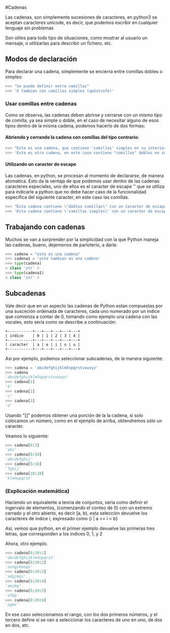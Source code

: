 #Cadenas


Las cadenas, son simplemente sucesiones de caracteres, en python3 se aceptan
caracteres unicode, es decir, que podemos escribir en cualquier lenguaje sin
problemas


Son útiles para todo tipo de situaciones, como mostrar al usuario un mensaje, o
utilizarlas para describir un fichero, etc.


## Modos de declaración


Para declarar una cadena, simplemente se encierra entre comillas dobles o
simples:


```python
>>> "Se puede definir entre comillas"
>>> 'O tambien con comillas simples (apóstrofe)'
```


### Usar comillas entre cadenas


Como se observa, las cadenas deben abrirse y cerrarse con un mismo tipo de
comilla, ya sea simple o doble, en el caso de necesitar alguno de esos tipos
dentro de la misma cadena, podemos hacerlo de dos formas:

#### Abriendo y cerrando la cadena con comillas del tipo contrario:

```python
>>> "Esta es una cadena, que contiene 'comillas' simples en su interior"
>>> 'Esta es otra cadena, en este caso contiene "comillas" dobles en su interior'
```

#### Utilizando un caracter de escape


Las cadenas, en python, se procesan al momento de declararse, de manera
atomatica. Esto da la ventaja de que podemos usar dentro de las cadenas
caracteres especiales, uno de ellos es el caracter de escape '\' que se utiliza
para indicarle a python que no debe hacer caso de la funcionalidad específica
del siguiente caracter, en este caso las comillas.


```python
>>> "Esta cadena contiene \"dobles comillas\" con un caracter de escape"
>>> 'Esta cadena contiene \'comillas simples\' con un caracter de escape'
```


## Trabajando con cadenas

Muchos se van a sorprender por la simplicidad con la que Python maneja las cadenas, bueno, dejemonos de parloterio, a darle.

```python
>>> cadena = "esto es una cadena"
>>> cadena1 = 'esto tambien es una cadena'
>>> type(cadena)
< class 'str' >
>>> type(cadena1)
< class 'str' >
```

## Subcadenas


Vale decir que en un aspecto las cadenas de Python estan compuestas por una
susceción ordenada de caracteres, cada uno numerado por un índice que comienza a
contar de 0, tomando como ejemplo una cadena con las vocales, esto sería como 
se describe a continuación:


```
+-----------+---+---+---+---+---+
| indice    | 0 | 1 | 2 | 3 | 4 |
+-----------+---+---+---+---+---+
| caracter  | a | e | i | o | u |
+-----------+---+---+---+---+---+
```


Así por ejemplo, podemos seleccionar subcadenas, de la manera siguiente:


```python
>>> cadena = 'abcdefghijklmñopqrstuvwxyz'
>>> cadena
'abcdefghijklmñopqrstuvwxyz'
>>> cadena[1]
'b'
>>> cadena[2]
'c'
>>> cadena[3]
'd'
```


Usando "[]" podemos obtener una porción de la la cadena, si solo colocamos un
número, como en el ejemplo de arriba, obtendremos sólo un caracter.


Veamos lo siguiente:


```python
>>> cadena[0:3]
'abc'
>>> cadena[0:10]
'abcdefghij'
>>> cadena[5:10]
'fghij'
>>> cadena[10:20]
'klmñopqrst'
```

### (Explicación matemática)
Haciendo un equivalente a teoria de conjuntos, seria como definir el ingervalo
de elementos, (comenzando el conteo de 0) con un extremo cerrado y el otro
abierto, es decir [a, b), esta selección devuelve los caracteres de índice
i, expresado como {i | a <= i < b}


Así, vemos que python, en el primer ejemplo devuelve las primeras tres letras,
que corresponden a los índices 0, 1, y 2



Ahora, otro ejemplo.


```python
>>> cadena[0:20:1]
'abcdefghijklmñopqrst'
>>> cadena[0:20:2]
'acegikmoqs'
>>> cadena[0:20:3]
'adgjmps'
>>> cadena[0:20:4]
'aeimq'
>>> cadena[0:20:5]
'afkp'
>>> cadena[0:20:6]
'agms'
```

En ese caso seleccionamos el rango, con los dos primeros números, y el tercero
define si se van a seleccionar los caracteres de uno en uno, de dos en dos, etc.
